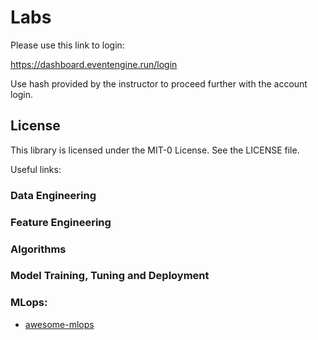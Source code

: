 # Labs

Please use this link to login:

https://dashboard.eventengine.run/login

Use hash provided by the instructor to proceed further with the account login.

## License

This library is licensed under the MIT-0 License. See the LICENSE file.

Useful links:

### Data Engineering

### Feature Engineering

### Algorithms

### Model Training, Tuning and Deployment

### MLops:

  * [awesome-mlops](https://github.com/visenger/awesome-mlops)



